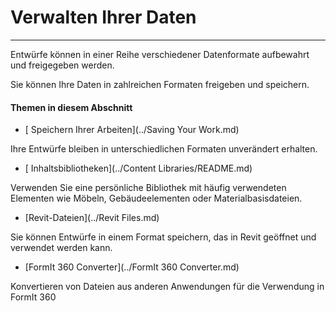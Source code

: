 

# Verwalten Ihrer Daten

---

Entwürfe können in einer Reihe verschiedener Datenformate aufbewahrt und freigegeben werden.

Sie können Ihre Daten in zahlreichen Formaten freigeben und speichern.

#### Themen in diesem Abschnitt

* [ Speichern Ihrer Arbeiten](../Saving Your Work.md)

Ihre Entwürfe bleiben in unterschiedlichen Formaten unverändert erhalten.

* [ Inhaltsbibliotheken](../Content Libraries/README.md)

Verwenden Sie eine persönliche Bibliothek mit häufig verwendeten Elementen wie Möbeln, Gebäudeelementen oder Materialbasisdateien.

* [Revit-Dateien](../Revit Files.md)

Sie können Entwürfe in einem Format speichern, das in Revit geöffnet und verwendet werden kann.

* [FormIt 360 Converter](../FormIt 360 Converter.md)

Konvertieren von Dateien aus anderen Anwendungen für die Verwendung in FormIt 360

